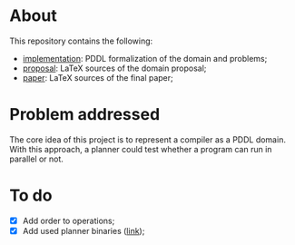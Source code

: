 # About

This repository contains the following:
- [implementation](./implementation): PDDL formalization of the domain and problems;
- [proposal](./scheer-proposal): LaTeX sources of the domain proposal;
- [paper](./scheer-paper): LaTeX sources of the final paper;


# Problem addressed

The core idea of this project is to represent a compiler as a PDDL domain. With this approach, a planner could test whether a program can run in parallel or not.


# To do

- [x] Add order to operations;
- [x] Add used planner binaries ([link](https://github.com/claudioscheer/source-code-compiler-pddl/tree/master/planner));